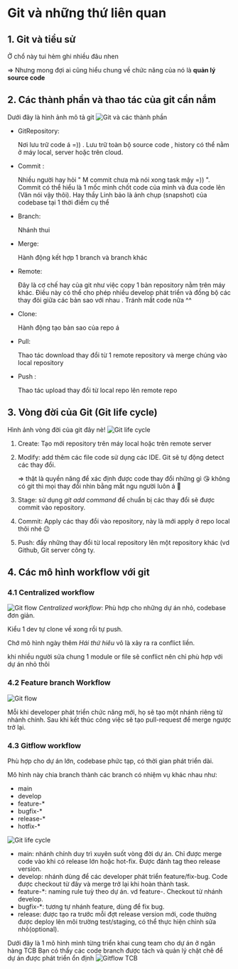 # Git và những thứ liên quan 

## 1. Git và tiểu sử 
Ở chổ này tui hẻm ghi nhiều đâu nhen

=> Nhưng mong đợi ai cũng hiểu chung về chức năng của nó là **quản lý source code**

## 2. Các thành phần và thao tác của git cần nắm

Dưới đây là hình ảnh mô tả git
![Git và các thành phần ](Picture/git_.png)

- GitRepository:

	Nơi lưu trữ code á =)) . Lưu trữ toàn bộ source code , history có thể nằm ở máy local, server hoặc trên cloud.
- Commit :

	Nhiều người hay hỏi " M commit chưa mà nói xong task mậy =)) ". Commit có thể hiểu là 1 mốc mình chốt code của mình và đưa code lên (Văn nói vậy thôi). Hay thầy Linh bảo là ảnh chụp (snapshot) của codebase tại 1 thời điểm cụ thể

- Branch: 

	Nhánh thui 

- Merge:

	Hành động kết hợp 1 branch và branch khác 

- Remote: 

	Đây là cơ chế hay của git như việc copy 1 bản repository nằm trên máy khác. Điều này có thể cho phép nhiều develop phát triển và đồng bộ các thay đỏi giữa các bản sao với nhau . Tránh mất code nữa ^^

- Clone: 

	Hành động tạo bản sao của repo á

- Pull: 

	Thao tác download thay đổi từ 1 remote repository và merge chúng vào local repository

- Push :

	Thao tác upload thay đổi từ local repo lên remote repo

## 3. Vòng đời của Git (Git life cycle)

Hình ảnh vòng đời của git đây nè!
![Git life cycle](Picture/git_life_cycle.png)

1. Create: Tạo mới repository trên máy
local hoặc trên remote server

2. Modify: add thêm các file code sử dụng các IDE. Git sẽ tự động detect các
thay đổi. 

	=> thật là quyền năng để xác định được code thay đổi những gì 😘
không có git thì mọi thay đổi nhìn bằng mắt ngu người luôn á 😤  

3. Stage: sử dụng *git add command* để chuẩn bị các thay đổi sẽ được commit
vào repository.

4. Commit: Apply các thay đổi vào repository, này là mới apply ở repo local thôi nhé 😉

5. Push: đẩy những thay đổi từ local
repository lên một repository khác (vd
Github, Git server công ty.

## 4. Các mô hình workflow với git

### 4.1 Centralized workflow
![Git flow](Picture/git_flow1.png)
*Centralized workflow*: Phù hợp cho những dự án
nhỏ, codebase đơn giản.

Kiểu 1 dev tự clone về xong rồi tự push.

Chớ mô hình ngày thêm *Hái thứ hiêu* vô là xảy ra ra conflict liền. 

khi nhiều người sửa chung 1 module or file sẽ conflict nên chỉ phù hợp với dự án nhỏ thôi

### 4.2 Feature branch Workflow 

![Git flow](Picture/git_flow2.png)

Mỗi khi developer phát triển chức
năng mới, họ sẽ tạo một nhánh riêng
từ nhánh chính. Sau khi kết thúc công
việc sẽ tạo pull-request để merge
ngược trở lại.

### 4.3 Gitflow workflow

Phù hợp cho dự án lớn, codebase phức tạp,
có thời gian phát triển dài.


Mô hình này chia branch thành các branch
có nhiệm vụ khác nhau như:

- main
- develop
- feature-*
- bugfix-*
- release-*
- hotfix-*

![Git life cycle](Picture/git_flow3.png)

- main: nhánh chính duy trì xuyên suốt vòng đời
dự án. Chỉ được merge code vào khi có release
lớn hoặc hot-fix. Được đánh tag theo release
version.
- develop: nhánh dùng để các developer phát triển
feature/fix-bug. Code được checkout từ đây và
merge trở lại khi hoàn thành task.
- feature-*: naming rule tuỳ theo dự án. vd
feature-<ticket-id>. Checkout từ nhánh develop.
- bugfix-*: tương tự nhánh feature, dùng để fix
bug.
- release: được tạo ra trước mỗi đợt release
version mới, code thường được deploy lên môi
trường test/staging, có thể thực hiện chỉnh sửa
nhỏ(optional).



Dưới đây là 1 mô hình mình từng triển khai cung team cho dự án ở ngân hàng TCB 
Bạn có thấy các code branch được tách và quản lý chặt chẽ để dự án được phát triển ổn định
![Gitflow TCB](Picture/Git_flow_mytcb.png)

